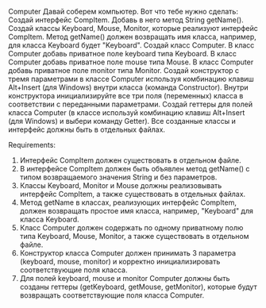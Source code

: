 Computer
Давай соберем компьютер. Вот что тебе нужно сделать:
Создай интерфейс CompItem.
Добавь в него метод String getName().
Создай классы Keyboard, Mouse, Monitor, которые реализуют интерфейс CompItem.
Метод getName() должен возвращать имя класса, например, для класса Keyboard будет "Keyboard".
Создай класс Computer.
В класс Computer добавь приватное поле keyboard типа Keyboard.
В класс Computer добавь приватное поле mouse типа Mouse.
В класс Computer добавь приватное поле monitor типа Monitor.
Создай конструктор с тремя параметрами в классе Computer используя комбинацию клавиш Alt+Insert (для Windows) внутри класса (команда Constructor).
Внутри конструктора инициализируйте все три поля (переменных) класса в соответствии с переданными параметрами.
Создай геттеры для полей класса Computer (в классе используй комбинацию клавиш Alt+Insert (для Windows) и выбери команду Getter).
Все созданные классы и интерфейс должны быть в отдельных файлах.

Requirements:
1. Интерфейс CompItem должен существовать в отдельном файле.
2. В интерфейсе CompItem должен быть объявлен метод getName() с типом возвращаемого значения String и без параметров.
3. Классы Keyboard, Monitor и Mouse должны реализовывать интерфейс CompItem, а также существовать в отдельных файлах.
4. Метод getName в классах, реализующих интерфейс CompItem, должен возвращать простое имя класса, например, "Keyboard" для класса Keyboard.
5. Класс Computer должен содержать по одному приватному полю типа Keyboard, Mouse, Monitor, а также существовать в отдельном файле.
6. Конструктор класса Computer должен принимать 3 параметра (keyboard, mouse, monitor) и корректно инициализировать соответствующие поля класса.
7. Для полей keyboard, mouse и monitor Computer должны быть созданы геттеры (getKeyboard, getMouse, getMonitor), которые будут возвращать соответствующие поля класса Computer.
